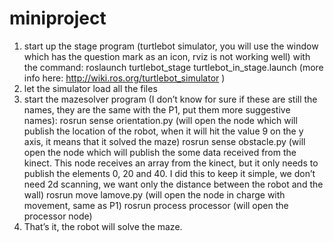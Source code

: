 # miniproject

1) start up the stage program (turtlebot simulator, you will use the window which has the question mark as an icon, rviz is not working well) with the command: roslaunch turtlebot_stage turtlebot_in_stage.launch (more info here: http://wiki.ros.org/turtlebot_simulator )
2) let the simulator load all the files
3) start the mazesolver program (I don’t know for sure if these are still the names, they are the same with the P1, put them more suggestive names):
rosrun sense orientation.py (will open the node which will publish the location of the robot, when it will hit the value 9 on the y axis, it means that it solved the maze)
rosrun sense obstacle.py (will open the node which will publish the some data received from the kinect. This node receives an array from the kinect, but it only needs to publish the elements 0, 20 and 40. I did this to keep it simple, we don’t need 2d scanning, we want only the distance between the robot and the wall)
rosrun move lamove.py (will open the node in charge with movement, same as P1)
rosrun process processor (will open the processor node)
4) That’s it, the robot will solve the maze.

